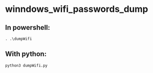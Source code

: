 # winndows_wifi_passwords_dump

## In powershell:
`. .\dumpWifi`

## With python:
`python3 dumpWifi.py`
